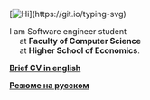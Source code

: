 [![Hi](https://readme-typing-svg.herokuapp.com?font=Fira+Code&weight=600&size=30&duration=1000&pause=40000&color=5E7EF7&background=B4B7FF1D&center=true&vCenter=true&random=false&width=435&lines=fmt.Println("hi!")+)](https://git.io/typing-svg)

I am Software engineer student <br/>
&emsp; at **Faculty of Computer Science** <br/>
&emsp; at **Higher School of Economics**.

[**Brief CV in english**](CV_simplified.pdf)

[**Резюме на русском**](Резюме.pdf)
